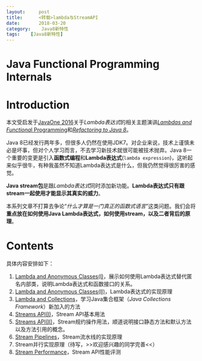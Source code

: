 ```yaml
---
layout:     post
title:      <转载>lambda与StreamAPI
date:       2018-03-20
category:    Java8新特性
tags:    [Java8新特性]
---
```

# Java Functional Programming Internals

# Introduction

本文受启发于[JavaOne 2016](https://www.oracle.com/javaone/index.html)关于*Lambda表达式*的相关主题演讲[*Lambdas and Functiona*l Programming](https://blogs.oracle.com/thejavatutorials/entry/learn_java_8_lambdas_and)和[*Refactoring to Java 8*](https://blogs.oracle.com/thejavatutorials/entry/javaone_2016_refactoring_your_code)。

Java 8已经发行两年多，但很多人仍然在使用JDK7。对企业来说，技术上谨慎未必是坏事，但对个人学习而言，不去学习新技术就很可能被技术抛弃。Java 8一个重要的变更是引入**函数式编程**和**Lambda表达式**(`lambda expression`)，这听起来似乎很牛，有种我虽然不知道Lambda表达式是什么，但我仍然觉得很厉害的感觉。

**Java stream包**是跟*Lambda表达式*同时添加新功能。**Lambda表达式只有跟stream一起使用才能显示其真实的威力**。

本系列文章不打算去争论“*什么才算是一门真正的函数式语言*”这类问题。我们会将**重点放在如何使用Java Lambda表达式，如何使用stream，以及二者背后的原理**。

# Contents

具体内容安排如下：

1. [Lambda and Anonymous Classes(I)](../JavaLambdaInternals-master/1-Lambda%20and%20Anonymous%20Classes(I).md)，展示如何使用Lambda表达式替代匿名内部类，说明Lambda表达式和函数接口的关系。
2. [Lambda and Anonymous Classes(II)](../2-Lambda%20and%20Anonymous%20Classes(II).md)，Lambda表达式的实现原理
3. [Lambda and Collections](../JavaLambdaInternals-master/3-Lambda%20and%20Collections.md)，学习Java集合框架（*Java Collections Framework*）新加入的方法
4. [Streams API(I)](../JavaLambdaInternals-master/4-Streams%20API(I).md)，Stream API基本用法
5. [Streams API(II)](../JavaLambdaInternals-master/5-Streams%20API(II).md)，Stream规约操作用法，顺道说明接口静态方法和默认方法以及方法引用的概念。
6. [Stream Pipelines](../JavaLambdaInternals-master/6-Stream%20Pipelines.md)，Stream流水线的实现原理
7. Stream并行实现原理（待写，>>欢迎感兴趣的同学完善<<）
8. [Stream Performance](../JavaLambdaInternals-master/8-Stream%20Performance.md)，Stream API性能评测




